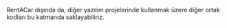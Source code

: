 ﻿RentACar dışında da, diğer yazılım projelerinde kullanmak üzere diğer ortak kodları bu katmanda saklayabiliriz.